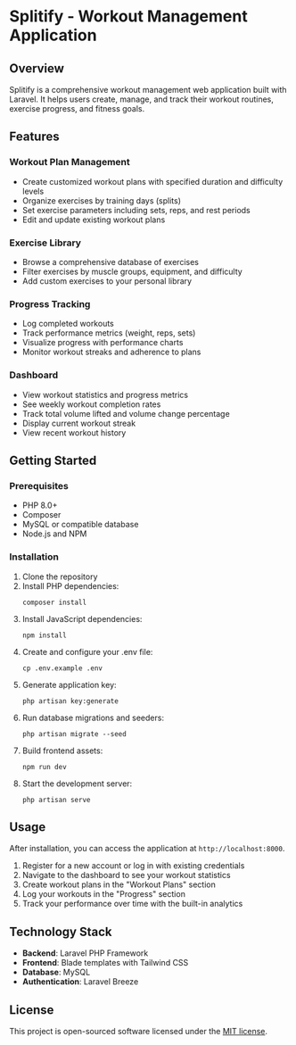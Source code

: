# Splitify - Workout Management Application

## Overview
Splitify is a comprehensive workout management web application built with Laravel. It helps users create, manage, and track their workout routines, exercise progress, and fitness goals.

## Features

### Workout Plan Management
- Create customized workout plans with specified duration and difficulty levels
- Organize exercises by training days (splits)
- Set exercise parameters including sets, reps, and rest periods
- Edit and update existing workout plans

### Exercise Library
- Browse a comprehensive database of exercises
- Filter exercises by muscle groups, equipment, and difficulty
- Add custom exercises to your personal library

### Progress Tracking
- Log completed workouts
- Track performance metrics (weight, reps, sets)
- Visualize progress with performance charts
- Monitor workout streaks and adherence to plans

### Dashboard
- View workout statistics and progress metrics
- See weekly workout completion rates
- Track total volume lifted and volume change percentage
- Display current workout streak
- View recent workout history

## Getting Started

### Prerequisites
- PHP 8.0+
- Composer
- MySQL or compatible database
- Node.js and NPM

### Installation
1. Clone the repository
2. Install PHP dependencies:
   ```
   composer install
   ```
3. Install JavaScript dependencies:
   ```
   npm install
   ```
4. Create and configure your .env file:
   ```
   cp .env.example .env
   ```
5. Generate application key:
   ```
   php artisan key:generate
   ```
6. Run database migrations and seeders:
   ```
   php artisan migrate --seed
   ```
7. Build frontend assets:
   ```
   npm run dev
   ```
8. Start the development server:
   ```
   php artisan serve
   ```

## Usage
After installation, you can access the application at `http://localhost:8000`. 

1. Register for a new account or log in with existing credentials
2. Navigate to the dashboard to see your workout statistics
3. Create workout plans in the "Workout Plans" section
4. Log your workouts in the "Progress" section
5. Track your performance over time with the built-in analytics

## Technology Stack
- **Backend**: Laravel PHP Framework
- **Frontend**: Blade templates with Tailwind CSS
- **Database**: MySQL
- **Authentication**: Laravel Breeze

## License
This project is open-sourced software licensed under the [MIT license](https://opensource.org/licenses/MIT).
